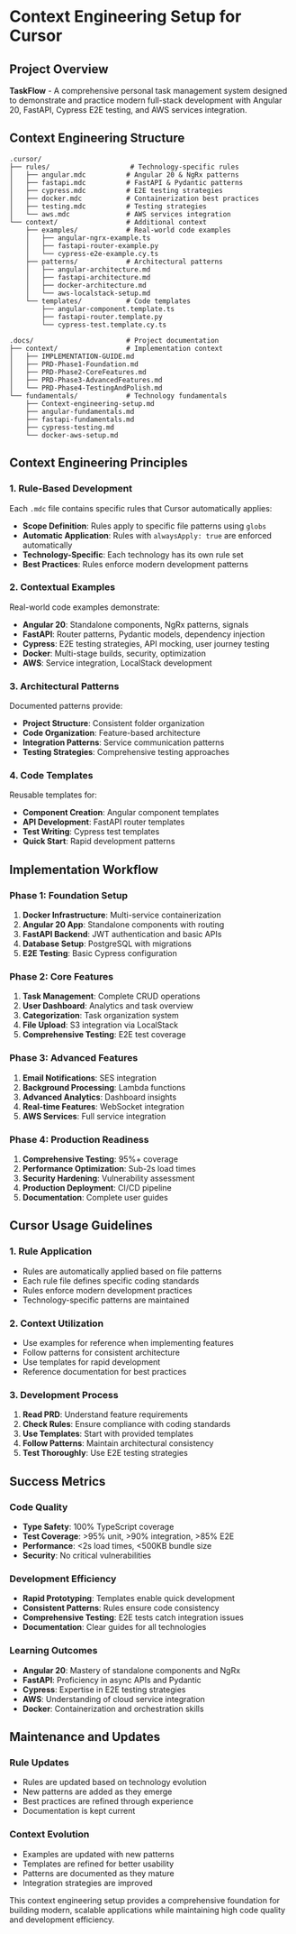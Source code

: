 # Context Engineering Setup for Cursor

## Project Overview

**TaskFlow** - A comprehensive personal task management system designed to demonstrate and practice modern full-stack development with Angular 20, FastAPI, Cypress E2E testing, and AWS services integration.

## Context Engineering Structure

```
.cursor/
├── rules/                    # Technology-specific rules
│   ├── angular.mdc          # Angular 20 & NgRx patterns
│   ├── fastapi.mdc          # FastAPI & Pydantic patterns
│   ├── cypress.mdc          # E2E testing strategies
│   ├── docker.mdc           # Containerization best practices
│   ├── testing.mdc          # Testing strategies
│   └── aws.mdc              # AWS services integration
└── context/                 # Additional context
    ├── examples/            # Real-world code examples
    │   ├── angular-ngrx-example.ts
    │   ├── fastapi-router-example.py
    │   └── cypress-e2e-example.cy.ts
    ├── patterns/            # Architectural patterns
    │   ├── angular-architecture.md
    │   ├── fastapi-architecture.md
    │   ├── docker-architecture.md
    │   └── aws-localstack-setup.md
    └── templates/           # Code templates
        ├── angular-component.template.ts
        ├── fastapi-router.template.py
        └── cypress-test.template.cy.ts

.docs/                       # Project documentation
├── context/                 # Implementation context
│   ├── IMPLEMENTATION-GUIDE.md
│   ├── PRD-Phase1-Foundation.md
│   ├── PRD-Phase2-CoreFeatures.md
│   ├── PRD-Phase3-AdvancedFeatures.md
│   └── PRD-Phase4-TestingAndPolish.md
└── fundamentals/            # Technology fundamentals
    ├── Context-engineering-setup.md
    ├── angular-fundamentals.md
    ├── fastapi-fundamentals.md
    ├── cypress-testing.md
    └── docker-aws-setup.md
```

## Context Engineering Principles

### 1. Rule-Based Development
Each `.mdc` file contains specific rules that Cursor automatically applies:

- **Scope Definition**: Rules apply to specific file patterns using `globs`
- **Automatic Application**: Rules with `alwaysApply: true` are enforced automatically
- **Technology-Specific**: Each technology has its own rule set
- **Best Practices**: Rules enforce modern development patterns

### 2. Contextual Examples
Real-world code examples demonstrate:

- **Angular 20**: Standalone components, NgRx patterns, signals
- **FastAPI**: Router patterns, Pydantic models, dependency injection
- **Cypress**: E2E testing strategies, API mocking, user journey testing
- **Docker**: Multi-stage builds, security, optimization
- **AWS**: Service integration, LocalStack development

### 3. Architectural Patterns
Documented patterns provide:

- **Project Structure**: Consistent folder organization
- **Code Organization**: Feature-based architecture
- **Integration Patterns**: Service communication patterns
- **Testing Strategies**: Comprehensive testing approaches

### 4. Code Templates
Reusable templates for:

- **Component Creation**: Angular component templates
- **API Development**: FastAPI router templates
- **Test Writing**: Cypress test templates
- **Quick Start**: Rapid development patterns

## Implementation Workflow

### Phase 1: Foundation Setup
1. **Docker Infrastructure**: Multi-service containerization
2. **Angular 20 App**: Standalone components with routing
3. **FastAPI Backend**: JWT authentication and basic APIs
4. **Database Setup**: PostgreSQL with migrations
5. **E2E Testing**: Basic Cypress configuration

### Phase 2: Core Features
1. **Task Management**: Complete CRUD operations
2. **User Dashboard**: Analytics and task overview
3. **Categorization**: Task organization system
4. **File Upload**: S3 integration via LocalStack
5. **Comprehensive Testing**: E2E test coverage

### Phase 3: Advanced Features
1. **Email Notifications**: SES integration
2. **Background Processing**: Lambda functions
3. **Advanced Analytics**: Dashboard insights
4. **Real-time Features**: WebSocket integration
5. **AWS Services**: Full service integration

### Phase 4: Production Readiness
1. **Comprehensive Testing**: 95%+ coverage
2. **Performance Optimization**: Sub-2s load times
3. **Security Hardening**: Vulnerability assessment
4. **Production Deployment**: CI/CD pipeline
5. **Documentation**: Complete user guides

## Cursor Usage Guidelines

### 1. Rule Application
- Rules are automatically applied based on file patterns
- Each rule file defines specific coding standards
- Rules enforce modern development practices
- Technology-specific patterns are maintained

### 2. Context Utilization
- Use examples for reference when implementing features
- Follow patterns for consistent architecture
- Use templates for rapid development
- Reference documentation for best practices

### 3. Development Process
1. **Read PRD**: Understand feature requirements
2. **Check Rules**: Ensure compliance with coding standards
3. **Use Templates**: Start with provided templates
4. **Follow Patterns**: Maintain architectural consistency
5. **Test Thoroughly**: Use E2E testing strategies

## Success Metrics

### Code Quality
- **Type Safety**: 100% TypeScript coverage
- **Test Coverage**: >95% unit, >90% integration, >85% E2E
- **Performance**: <2s load times, <500KB bundle size
- **Security**: No critical vulnerabilities

### Development Efficiency
- **Rapid Prototyping**: Templates enable quick development
- **Consistent Patterns**: Rules ensure code consistency
- **Comprehensive Testing**: E2E tests catch integration issues
- **Documentation**: Clear guides for all technologies

### Learning Outcomes
- **Angular 20**: Mastery of standalone components and NgRx
- **FastAPI**: Proficiency in async APIs and Pydantic
- **Cypress**: Expertise in E2E testing strategies
- **AWS**: Understanding of cloud service integration
- **Docker**: Containerization and orchestration skills

## Maintenance and Updates

### Rule Updates
- Rules are updated based on technology evolution
- New patterns are added as they emerge
- Best practices are refined through experience
- Documentation is kept current

### Context Evolution
- Examples are updated with new patterns
- Templates are refined for better usability
- Patterns are documented as they mature
- Integration strategies are improved

This context engineering setup provides a comprehensive foundation for building modern, scalable applications while maintaining high code quality and development efficiency.
